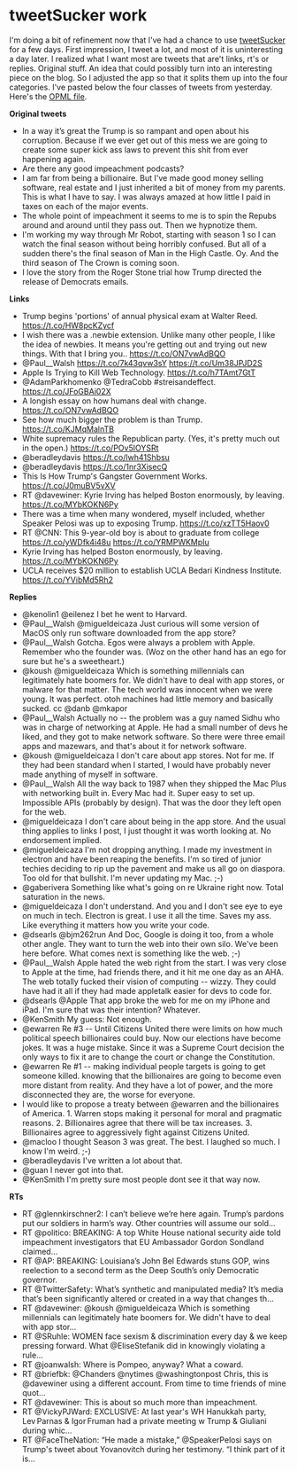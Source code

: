 # tweetSucker work
I'm doing a bit of refinement now that I've had a chance to use <a href="https://duckduckgo.com/?q=site%3Ascripting.com+tweetsucker&t=h_&ia=web">tweetSucker</a> for a few days. First impression, I tweet a lot, and most of it is uninteresting a day later. I realized what I want most are tweets that are't links, rt's or replies. Original stuff. An idea that could possibly turn into an interesting piece on the blog. So I adjusted the app so that it splits them up into the four categories. I've pasted below the four classes of tweets from yesterday. Here's the <a href="http://scripting.com/2019/11/17/tweets.opml">OPML file</a>.

<b>Original tweets</b>
* In a way it’s great the Trump is so rampant and open about his corruption. Because if we ever get out of this mess we are going to create some super kick ass laws to prevent this shit from ever happening again.
* Are there any good impeachment podcasts?
* I am far from being a billionaire. But I've made good money selling software, real estate and I just inherited a bit of money from my parents.  This is what I have to say.  I was always amazed at how little I paid in taxes on each of the major events.
* The whole point of impeachment it seems to me is to spin the Repubs around and around until they pass out. Then we hypnotize them.
* I'm working my way through Mr Robot, starting with season 1 so I can watch the final season without being horribly confused.   But all of a sudden there's the final season of Man in the High Castle. Oy.   And the third season of The Crown is coming soon.
* I love the story from the Roger Stone trial how Trump directed the release of Democrats emails.

<b>Links</b>
* Trump begins 'portions' of annual physical exam at Walter Reed. https://t.co/HW8pcKZycf
* I wish there was a .newbie extension.   Unlike many other people, I like the idea of newbies.   It means you're getting out and trying out new things.   With that I bring you..  https://t.co/ON7vwAdBQO
* @Paul__Walsh https://t.co/7k43qvw3sY https://t.co/Um38JPJD2S
* Apple Is Trying to Kill Web Technology. https://t.co/h7TAmt7GtT
* @AdamParkhomenko @TedraCobb #streisandeffect.   https://t.co/JFoGBAi02X
* A longish essay on how humans deal with change.  https://t.co/ON7vwAdBQO
* See how much bigger the problem is than Trump. https://t.co/KJMqMalnTB
* White supremacy rules the Republican party. (Yes, it's pretty much out in the open.) https://t.co/POv5IOYSRt
* @beradleydavis https://t.co/lwh41Shbsu
* @beradleydavis https://t.co/1nr3XisecQ
* This Is How Trump's Gangster Government Works. https://t.co/J0muBV5vXV
* RT @davewiner: Kyrie Irving has helped Boston enormously, by leaving. https://t.co/MYbKOKN6Py
* There was a time when many wondered, myself included, whether Speaker Pelosi was up to exposing Trump. https://t.co/xzTT5Haov0
* RT @CNN: This 9-year-old boy is about to graduate from college https://t.co/yWDfk4i48u https://t.co/YRMPWKMpIu
* Kyrie Irving has helped Boston enormously, by leaving. https://t.co/MYbKOKN6Py
* UCLA receives $20 million to establish UCLA Bedari Kindness Institute. https://t.co/YVibMd5Rh2

<b>Replies</b>
* @kenolin1 @eilenez I bet he went to Harvard.
* @Paul__Walsh @migueldeicaza Just curious will some version of MacOS only run software downloaded from the app store?
* @Paul__Walsh Gotcha. Egos were always a problem with Apple. Remember who the founder was. (Woz on the other hand has an ego for sure but he's a sweetheart.)
* @koush @migueldeicaza Which is something millennials can legitimately hate boomers for. We didn't have to deal with app stores, or malware for that matter. The tech world was innocent when we were young. It was perfect. otoh machines had little memory and basically sucked. cc @danb @mkapor
* @Paul__Walsh Actually no -- the problem was a guy named Sidhu who was in charge of networking at Apple. He had a small number of devs he liked, and they got to make network software. So there were three email apps and mazewars, and that's about it for network software.
* @koush @migueldeicaza I don't care about app stores. Not for me. If they had been standard when I started, I would have probably never made anything of myself in software.
* @Paul__Walsh All the way back to 1987 when they shipped the Mac Plus with networking built in. Every Mac had it. Super easy to set up. Impossible APIs (probably by design). That was the door they left open for the web.
* @migueldeicaza I don't care about being in the app store. And the usual thing applies to links I post, I just thought it was worth looking at. No endorsement implied.
* @migueldeicaza I'm not dropping anything. I made my investment in electron and have been reaping the benefits. I'm so tired of junior techies deciding to rip up the pavement and make us all go on diaspora. Too old for that bullshit. I'm never updating my Mac. ;-)
* @gaberivera Something like what's going on re Ukraine right now. Total saturation in the news.
* @migueldeicaza I don't understand. And you and I don't see eye to eye on much in tech. Electron is great. I use it all the time. Saves my ass. Like everything it matters how you write your code.
* @dsearls @bjm262run And Doc, Google is doing it too, from a whole other angle.  They want to turn the web into their own silo.  We've been here before. What comes next is something like the web. ;-)
* @Paul__Walsh Apple hated the web right from the start. I was very close to Apple at the time,  had friends there, and it hit me one day as an AHA. The web totally fucked their vision of computing -- wizzy. They could have had it all if they had made appletalk easier for devs to code for.
* @dsearls @Apple That app broke the web for me on my iPhone and iPad. I'm sure that was their intention? Whatever.
* @KenSmith My guess: Not enough.
* @ewarren Re #3 -- Until Citizens United there were limits on how much political speech billionaires could buy. Now our elections have become jokes. It was a huge mistake. Since it was a Supreme Court decision the only ways to fix it are to change the court or change the Constitution.
* @ewarren Re #1 -- making individual people targets is going to get someone killed. knowing that the billionaires are going to become even more distant from reality. And they have a lot of power, and the more disconnected they are, the worse for everyone.
* I would like to propose a treaty between @ewarren and the billionaires of America.   1. Warren stops making it personal for moral and pragmatic reasons.   2. Billionaires agree that there will be tax increases.  3. Billionaires agree to aggressively fight against Citizens United.
* @macloo I thought Season 3 was great. The best. I laughed so much. I know I'm weird. ;-)
* @beradleydavis I've written a lot about that.
* @guan I never got into that.
* @KenSmith I'm pretty sure most people dont see it that way now.

<b>RTs</b>
* RT @glennkirschner2: I can’t believe we’re here again. Trump’s pardons put our soldiers in harm’s way. Other countries will assume our sold…
* RT @politico: BREAKING: A top White House national security aide told impeachment investigators that EU Ambassador Gordon Sondland claimed…
* RT @AP: BREAKING: Louisiana’s John Bel Edwards stuns GOP, wins reelection to a second term as the Deep South’s only Democratic governor.
* RT @TwitterSafety: What’s synthetic and manipulated media? It’s media that’s been significantly altered or created in a way that changes th…
* RT @davewiner: @koush @migueldeicaza Which is something millennials can legitimately hate boomers for. We didn't have to deal with app stor…
* RT @SRuhle: WOMEN face sexism &amp; discrimination every  day &amp; we keep pressing forward. What @EliseStefanik did in knowingly violating a rule…
* RT @joanwalsh: Where is Pompeo, anyway? What a coward.
* RT @briefbk: @Chanders @nytimes @washingtonpost Chris, this is @davewiner using a different account. From time to time friends of mine quot…
* RT @davewiner: This is about so much more than impeachment.
* RT @VickyPJWard: EXCLUSIVE: At last year's WH Hanukkah party, Lev Parnas &amp; Igor Fruman had a private meeting w Trump &amp; Giuliani during whic…
* RT @FaceTheNation: “He made a mistake,” @SpeakerPelosi says on Trump's tweet about Yovanovitch during her testimony. “I think part of it is…

